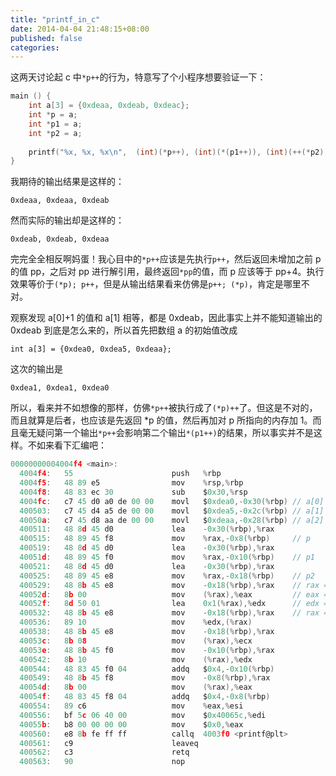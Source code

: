 ```yaml
---
title: "printf_in_c"
date: 2014-04-04 21:48:15+08:00
published: false
categories: 
---
```


这两天讨论起 c 中`*p++`的行为，特意写了个小程序想要验证一下：

``` c
main () {
	int a[3] = {0xdeaa, 0xdeab, 0xdeac};
	int *p = a;
	int *p1 = a;
	int *p2 = a;
	
	printf("%x, %x, %x\n",  (int)(*p++), (int)(*(p1++)), (int)(++(*p2)));
}
```

<!-- more -->

我期待的输出结果是这样的：

	0xdeaa, 0xdeaa, 0xdeab

然而实际的输出却是这样的：

	0xdeab, 0xdeab, 0xdeaa

完完全全相反啊妈蛋！我心目中的`*p++`应该是先执行`p++`，然后返回未增加之前 p 的值 pp，之后对 pp 进行解引用，最终返回`*pp`的值，而 p 应该等于 pp+4。执行效果等价于`(*p); p++`，但是从输出结果看来仿佛是`p++; (*p)`，肯定是哪里不对。

观察发现 a[0]+1 的值和 a[1] 相等，都是 0xdeab，因此事实上并不能知道输出的 0xdeab 到底是怎么来的，所以首先把数组 a 的初始值改成

	int a[3] = {0xdea0, 0xdea5, 0xdeaa};

这次的输出是

	0xdea1, 0xdea1, 0xdea0

所以，看来并不如想像的那样，仿佛`*p++`被执行成了`(*p)++`了。但这是不对的，而且就算是后者，也应该是先返回 *p 的值，然后再加对 p 所指向的内存加 1。而且毫无疑问第一个输出`*p++`会影响第二个输出`*(p1++)`的结果，所以事实并不是这样。不如来看下汇编吧：

``` c
00000000004004f4 <main>:
  4004f4:   55                      push   %rbp
  4004f5:   48 89 e5                mov    %rsp,%rbp
  4004f8:   48 83 ec 30             sub    $0x30,%rsp
  4004fc:   c7 45 d0 a0 de 00 00    movl   $0xdea0,-0x30(%rbp) // a[0]
  400503:   c7 45 d4 a5 de 00 00    movl   $0xdea5,-0x2c(%rbp) // a[1]
  40050a:   c7 45 d8 aa de 00 00    movl   $0xdeaa,-0x28(%rbp) // a[2]
  400511:   48 8d 45 d0             lea    -0x30(%rbp),%rax    
  400515:   48 89 45 f8             mov    %rax,-0x8(%rbp)     // p
  400519:   48 8d 45 d0             lea    -0x30(%rbp),%rax    
  40051d:   48 89 45 f0             mov    %rax,-0x10(%rbp)    // p1
  400521:   48 8d 45 d0             lea    -0x30(%rbp),%rax
  400525:   48 89 45 e8             mov    %rax,-0x18(%rbp)    // p2
  400529:   48 8b 45 e8             mov    -0x18(%rbp),%rax    // rax = p2
  40052d:   8b 00                   mov    (%rax),%eax         // eax = *p2 = 0xdea0
  40052f:   8d 50 01                lea    0x1(%rax),%edx      // edx = eax + 1
  400532:   48 8b 45 e8             mov    -0x18(%rbp),%rax    // rax = p2
  400536:   89 10                   mov    %edx,(%rax)
  400538:   48 8b 45 e8             mov    -0x18(%rbp),%rax
  40053c:   8b 08                   mov    (%rax),%ecx
  40053e:   48 8b 45 f0             mov    -0x10(%rbp),%rax
  400542:   8b 10                   mov    (%rax),%edx
  400544:   48 83 45 f0 04          addq   $0x4,-0x10(%rbp)
  400549:   48 8b 45 f8             mov    -0x8(%rbp),%rax
  40054d:   8b 00                   mov    (%rax),%eax
  40054f:   48 83 45 f8 04          addq   $0x4,-0x8(%rbp)
  400554:   89 c6                   mov    %eax,%esi
  400556:   bf 5c 06 40 00          mov    $0x40065c,%edi
  40055b:   b8 00 00 00 00          mov    $0x0,%eax
  400560:   e8 8b fe ff ff          callq  4003f0 <printf@plt>
  400561:   c9                      leaveq 
  400562:   c3                      retq   
  400563:   90                      nop
```